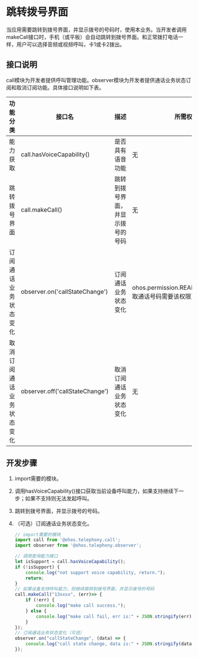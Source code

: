 # 跳转拨号界面

当应用需要跳转到拨号界面，并显示拨号的号码时，使用本业务。当开发者调用makeCall接口时，手机（或平板）会自动跳转到拨号界面。和正常拨打电话一样，用户可以选择音频或视频呼叫，卡1或卡2拨出。


## 接口说明

call模块为开发者提供呼叫管理功能。observer模块为开发者提供通话业务状态订阅和取消订阅功能。具体接口说明如下表。

| 功能分类 | 接口名 | 描述 | 所需权限 |
| -------- | -------- | -------- | -------- |
| 能力获取 | call.hasVoiceCapability() | 是否具有语音功能 | 无 |
| 跳转拨号界面 | call.makeCall() | 跳转到拨号界面，并显示拨号的号码 | 无 |
| 订阅通话业务状态变化 | observer.on('callStateChange') | 订阅通话业务状态变化 | ohos.permission.READ_CALL_LOG&nbsp;（获取通话号码需要该权限） |
| 取消订阅通话业务状态变化 | observer.off('callStateChange') | 取消订阅通话业务状态变化 | 无 |


## 开发步骤

1. import需要的模块。

2. 调用hasVoiceCapability()接口获取当前设备呼叫能力，如果支持继续下一步；如果不支持则无法发起呼叫。

3. 跳转到拨号界面，并显示拨号的号码。

4. （可选）订阅通话业务状态变化。
   
   ```js
   // import需要的模块
   import call from '@ohos.telephony.call';
   import observer from '@ohos.telephony.observer';
   
   // 调用查询能力接口
   let isSupport = call.hasVoiceCapability();
   if (!isSupport) {
       console.log("not support voice capability, return.");
       return;
   }
   // 如果设备支持呼叫能力，则继续跳转到拨号界面，并显示拨号的号码
   call.makeCall("13xxxx", (err)=> {
       if (!err) {
           console.log("make call success.");
       } else {
           console.log("make call fail, err is:" + JSON.stringify(err));
       }
   });
   // 订阅通话业务状态变化（可选）
   observer.on("callStateChange", (data) => {
       console.log("call state change, data is:" + JSON.stringify(data));
   });
   ```
